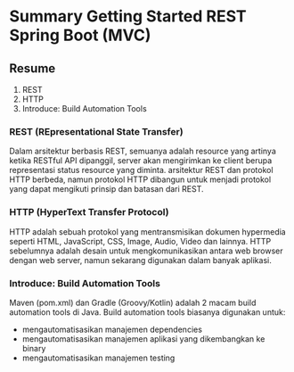 # Summary Getting Started REST Spring Boot (MVC)

## Resume
1. REST
2. HTTP
3. Introduce: Build Automation Tools

### REST (REpresentational State Transfer)
Dalam arsitektur berbasis REST, semuanya adalah resource yang artinya ketika RESTful API dipanggil, server akan mengirimkan ke client berupa representasi status resource yang diminta. arsitektur REST dan protokol HTTP berbeda, namun protokol HTTP dibangun untuk menjadi protokol yang dapat mengikuti prinsip dan batasan dari REST.

### HTTP (HyperText Transfer Protocol)
HTTP adalah sebuah protokol yang mentransmisikan dokumen hypermedia seperti HTML, JavaScript, CSS, Image, Audio, Video dan lainnya. HTTP sebelumnya adalah desain untuk mengkomunikasikan antara web browser dengan web server, namun sekarang digunakan dalam banyak aplikasi.

### Introduce: Build Automation Tools
Maven (pom.xml) dan Gradle (Groovy/Kotlin) adalah 2 macam build automation tools di Java. Build automation tools biasanya digunakan untuk:
* mengautomatisasikan manajemen dependencies
* mengautomatisasikan manajemen aplikasi yang dikembangkan ke binary
* mengautomatisasikan manajemen testing